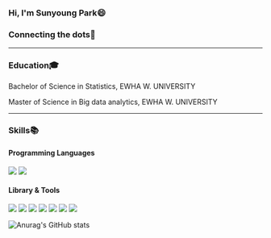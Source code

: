 ### Hi, I'm Sunyoung Park:smile:

### Connecting the dots:diamond_shape_with_a_dot_inside:
---
### Education:mortar_board:
Bachelor of Science in Statistics, EWHA W. UNIVERSITY 

Master of Science in Big data analytics, EWHA W. UNIVERSITY

---
### Skills:books:

#### Programming Languages
<img src="https://img.shields.io/badge/R-276DC3?style=for-the-badge&logo=R&logoColor=white"/> <img src="https://img.shields.io/badge/Python-3776AB?style=for-the-badge&logo=Python&logoColor=white"/>

#### Library & Tools
<img src="https://img.shields.io/badge/Keras-D00000?style=for-the-badge&logo=Keras&logoColor=white"/> <img src="https://img.shields.io/badge/TensorFlow-FF6F00?style=for-the-badge&logo=TensorFlow&logoColor=white"/> <img src="https://img.shields.io/badge/PyTorch-EE4C2C?style=for-the-badge&logo=PyTorch&logoColor=white"/> <img src="https://img.shields.io/badge/scikitlearn-F7931E?style=for-the-badge&logo=scikit-learn&logoColor=white"/> <img src="https://img.shields.io/badge/pandas-150458?style=for-the-badge&logo=pandas&logoColor=white"/> <img src="https://img.shields.io/badge/NumPy-013243?style=for-the-badge&logo=NumPy&logoColor=white"/> <img src="https://img.shields.io/badge/Folium-77B829?style=for-the-badge&logo=Folium&logoColor=white"/>


![Anurag's GitHub stats](https://github-readme-stats.vercel.app/api?username=psuny1116&show_icons=true&theme=radical)
